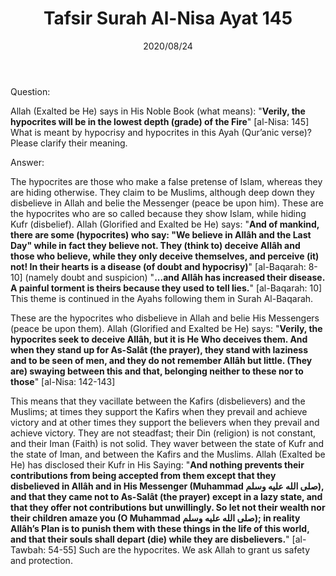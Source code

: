 ﻿---
layout: post
title: "Tafsir Surah Al-Nisa Ayat 145"
publisher: "alsalafiyyah@icloud.com"
source: "Majmu' Fatawa wa Maqalat 5/49"
hijri: Muharram 5, 1442 AH
date: 2020/08/24
category: ["tafsir", quran]
shaykhs: Shaykh Ibn Baz
---

Question: 

Allah (Exalted be He) says in His Noble Book (what means): "**Verily, the hypocrites will be in the lowest depth (grade) of the Fire**" [al-Nisa: 145] What is meant by hypocrisy and hypocrites in this Ayah (Qur’anic verse)? Please clarify their meaning.

Answer:

The hypocrites are those who make a false pretense of Islam, whereas they are hiding otherwise. They claim to be Muslims, although deep down they disbelieve in Allah and belie the Messenger (peace be upon him). These are the hypocrites who are so called because they show Islam, while hiding Kufr (disbelief). Allah (Glorified and Exalted be He) says: "**And of mankind, there are some (hypocrites) who say: "We believe in Allâh and the Last Day" while in fact they believe not. They (think to) deceive Allâh and those who believe, while they only deceive themselves, and perceive (it) not! In their hearts is a disease (of doubt and hypocrisy)**" [al-Baqarah: 8-10] (namely doubt and suspicion) "**...and Allâh has increased their disease. A painful torment is theirs because they used to tell lies.**" [al-Baqarah: 10] This theme is continued in the Ayahs following them in Surah Al-Baqarah.

These are the hypocrites who disbelieve in Allah and belie His Messengers (peace be upon them). Allah (Glorified and Exalted be He) says: "**Verily, the hypocrites seek to deceive Allâh, but it is He Who deceives them. And when they stand up for As-Salât (the prayer), they stand with laziness and to be seen of men, and they do not remember Allâh but little. (They are) swaying between this and that, belonging neither to these nor to those**" [al-Nisa: 142-143]

This means that they vacillate between the Kafirs (disbelievers) and the Muslims; at times they support the Kafirs when they prevail and achieve victory and at other times they support the believers when they prevail and achieve victory. They are not steadfast; their Din (religion) is not constant, and their Iman (Faith) is not solid. They waver between the state of Kufr and the state of Iman, and between the Kafirs and the Muslims. Allah (Exalted be He) has disclosed their Kufr in His Saying: "**And nothing prevents their contributions from being accepted from them except that they disbelieved in Allâh and in His Messenger (Muhammad صلى الله عليه وسلم), and that they came not to As-Salât (the prayer) except in a lazy state, and that they offer not contributions but unwillingly. So let not their wealth nor their children amaze you (O Muhammad صلى الله عليه وسلم); in reality Allâh’s Plan is to punish them with these things in the life of this world, and that their souls shall depart (die) while they are disbelievers.**" [al-Tawbah: 54-55] Such are the hypocrites. We ask Allah to grant us safety and protection.
